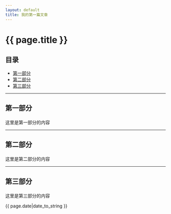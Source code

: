 ```yaml
---
layout: default
title: 我的第一篇文章
---
```

 
# {{ page.title }}
 
## 目录
+ [第一部分](#partI)
+ [第二部分](#partII)
+ [第三部分](#partIII)
 
----------------------------------
 
## 第一部分 <p id="partI"></p>
这里是第一部分的内容
 
----------------------------------
 
## 第二部分 <p id="partII"></p>
这里是第二部分的内容
 
----------------------------------
 
## 第三部分 <p id="partIII"></p>
这里是第三部分的内容
 
{{ page.date|date_to_string }}
